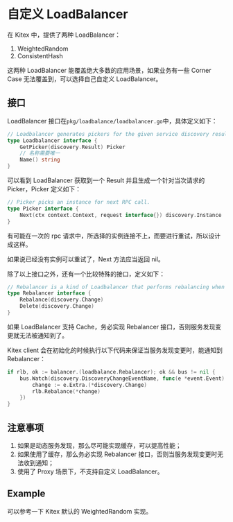 # 自定义 LoadBalancer

在 Kitex 中，提供了两种 LoadBalancer：

1. WeightedRandom
2. ConsistentHash

这两种 LoadBalancer 能覆盖绝大多数的应用场景，如果业务有一些 Corner Case 无法覆盖到，可以选择自己自定义 LoadBalancer。

## 接口

LoadBalancer 接口在`pkg/loadbalance/loadbalancer.go`中，具体定义如下：

```go
// Loadbalancer generates pickers for the given service discovery result.
type Loadbalancer interface {
	GetPicker(discovery.Result) Picker
    // 名称需要唯一
    Name() string
}
```

可以看到 LoadBalancer 获取到一个 Result 并且生成一个针对当次请求的 Picker，Picker 定义如下：

```go
// Picker picks an instance for next RPC call.
type Picker interface {
	Next(ctx context.Context, request interface{}) discovery.Instance
}
```

有可能在一次的 rpc 请求中，所选择的实例连接不上，而要进行重试，所以设计成这样。

如果说已经没有实例可以重试了，Next 方法应当返回 nil。

除了以上接口之外，还有一个比较特殊的接口，定义如下：

```go
// Rebalancer is a kind of Loadbalancer that performs rebalancing when the result of service discovery changes.
type Rebalancer interface {
	Rebalance(discovery.Change)
	Delete(discovery.Change)
}
```

如果 LoadBalancer 支持 Cache，务必实现 Rebalancer 接口，否则服务发现变更就无法被通知到了。

Kitex client 会在初始化的时候执行以下代码来保证当服务发现变更时，能通知到 Rebalancer：

```go
if rlb, ok := balancer.(loadbalance.Rebalancer); ok && bus != nil {
    bus.Watch(discovery.DiscoveryChangeEventName, func(e *event.Event) {
        change := e.Extra.(*discovery.Change)
        rlb.Rebalance(*change)
    })
}
```

## 注意事项

1. 如果是动态服务发现，那么尽可能实现缓存，可以提高性能；
2. 如果使用了缓存，那么务必实现 Rebalancer 接口，否则当服务发现变更时无法收到通知；
3. 使用了 Proxy 场景下，不支持自定义 LoadBalancer。

## Example

可以参考一下 Kitex 默认的 WeightedRandom 实现。